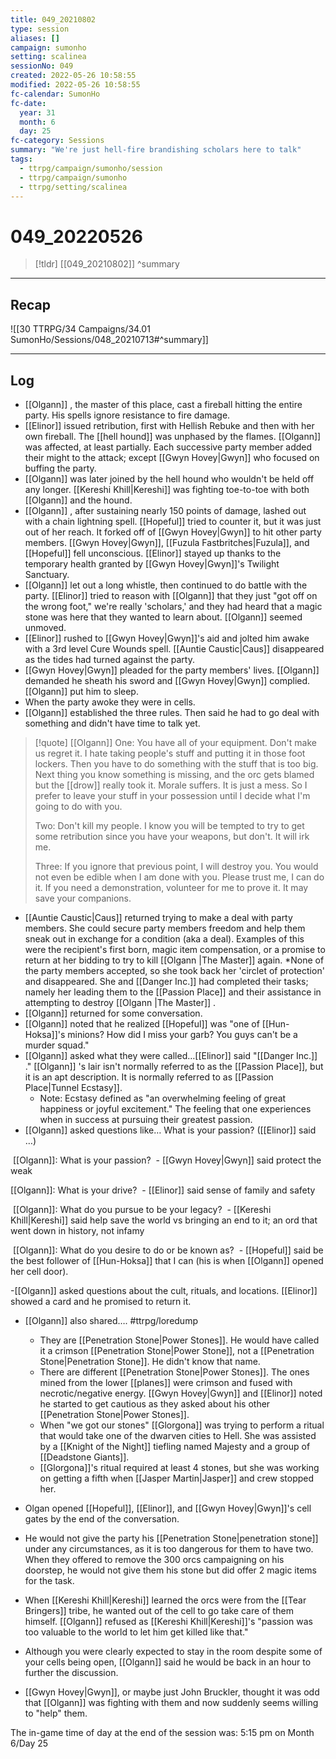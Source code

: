 ```yaml
---
title: 049_20210802
type: session
aliases: []
campaign: sumonho
setting: scalinea
sessionNo: 049
created: 2022-05-26 10:58:55
modified: 2022-05-26 10:58:55
fc-calendar: SumonHo
fc-date:
  year: 31
  month: 6
  day: 25
fc-category: Sessions
summary: "We're just hell-fire brandishing scholars here to talk"
tags:
  - ttrpg/campaign/sumonho/session
  - ttrpg/campaign/sumonho
  - ttrpg/setting/scalinea
---
```


# 049_20220526

 > [!tldr] [[049_20210802]]
>  ^summary
---

## Recap

![[30 TTRPG/34 Campaigns/34.01 SumonHo/Sessions/048_20210713#^summary]]

---

## Log

- [[Olgann]] , the master of this place, cast a fireball hitting the entire party. His spells ignore resistance to fire damage.
- [[Elinor]] issued retribution, first with Hellish Rebuke and then with her own fireball. The [[hell hound]] was unphased by the flames. [[Olgann]]  was affected, at least partially. Each successive party member added their might to the attack; except [[Gwyn Hovey|Gwyn]] who focused on buffing the party.
- [[Olgann]]  was later joined by the hell hound who wouldn't be held off any longer. [[Kereshi Khill|Kereshi]] was fighting toe-to-toe with both [[Olgann]]  and the hound.
- [[Olgann]] , after sustaining nearly 150 points of damage, lashed out with a chain lightning spell. [[Hopeful]] tried to counter it, but it was just out of her reach. It forked off of [[Gwyn Hovey|Gwyn]] to hit other party members. [[Gwyn Hovey|Gwyn]], [[Fuzula Fastbritches|Fuzula]], and [[Hopeful]] fell unconscious. [[Elinor]] stayed up thanks to the temporary health granted by [[Gwyn Hovey|Gwyn]]'s Twilight Sanctuary.
- [[Olgann]]  let out a long whistle, then continued to do battle with the party. [[Elinor]] tried to reason with [[Olgann]]  that they just "got off on the wrong foot," we're really 'scholars,' and they had heard that a magic stone was here that they wanted to learn about. [[Olgann]]  seemed unmoved.
- [[Elinor]] rushed to [[Gwyn Hovey|Gwyn]]'s aid and jolted him awake with a 3rd level Cure Wounds spell. [[Auntie Caustic|Caus]]  disappeared as the tides had turned against the party.
- [[Gwyn Hovey|Gwyn]] pleaded for the party members' lives. [[Olgann]]  demanded he sheath his sword and [[Gwyn Hovey|Gwyn]] complied. [[Olgann]]  put him to sleep.
- When the party awoke they were in cells.
- [[Olgann]]  established the three rules. Then said he had to go deal with something and didn't have time to talk yet.

>[!quote] [[Olgann]]
>One: You have all of your equipment. Don't make us regret it. I hate taking people's stuff and putting it in those foot lockers. Then you have to do something with the stuff that is too big. Next thing you know something is missing, and the orc gets blamed but the [[drow]] really took it. Morale suffers. It is just a mess. So I prefer to leave your stuff in your possession until I decide what I'm going to do with you.
>
>Two: Don't kill my people. I know you will be tempted to try to get some retribution since you have your weapons, but don't. It will irk me.
>
>Three: If you ignore that previous point, I will destroy you. You would not even be edible when I am done with you. Please trust me, I can do it. If you need a demonstration, volunteer for me to prove it. It may save your companions.

- [[Auntie Caustic|Caus]]  returned trying to make a deal with party members. She could secure party members freedom and help them sneak out in exchange for a condition (aka a deal). Examples of this were the recipient's first born, magic item compensation, or a promise to return at her bidding to try to kill [[Olgann |The Master]]  again. *None of the party members accepted, so she took back her 'circlet of protection' and disappeared. She and [[Danger Inc.]]  had completed their tasks; namely her leading them to the [[Passion Place]] and their assistance in attempting to destroy [[Olgann |The Master]] .
- [[Olgann]]  returned for some conversation.
- [[Olgann]]  noted that he realized [[Hopeful]] was "one of [[Hun-Hoksa]]'s minions? How did I miss your garb? You guys can't be a murder squad." 
- [[Olgann]]  asked what they were called…[[Elinor]] said "[[Danger Inc.]] ." [[Olgann]] 's lair isn't normally referred to as the [[Passion Place]], but it is an apt description. It is normally referred to as [[Passion Place|Tunnel Ecstasy]]. 
    - Note: Ecstasy defined as "an overwhelming feeling of great happiness or joyful excitement." The feeling that one experiences when in success at pursuing their greatest passion.
- [[Olgann]]  asked questions like… What is your passion? ([[Elinor]] said …)

 [[Olgann]]: What is your passion? 
 - [[Gwyn Hovey|Gwyn]] said protect the weak

[[Olgann]]: What is your drive?
 - [[Elinor]] said sense of family and safety

 [[Olgann]]: What do you pursue to be your legacy? 
 - [[Kereshi Khill|Kereshi]] said help save the world vs bringing an end to it; an ord that went down in history, not infamy

 [[Olgann]]: What do you desire to do or be known as? 
 - [[Hopeful]] said be the best follower of [[Hun-Hoksa]] that I can (his is when [[Olgann]]  opened her cell door).

-[[Olgann]]  asked questions about the cult, rituals, and locations. [[Elinor]] showed a card and he promised to return it.

- [[Olgann]]  also shared…. #ttrpg/loredump
    - They are [[Penetration Stone|Power Stones]]. He would have called it a crimson [[Penetration Stone|Power Stone]], not a [[Penetration Stone|Penetration Stone]]. He didn't know that name.
    - There are different [[Penetration Stone|Power Stones]]. The ones mined from the lower [[planes]] were crimson and fused with necrotic/negative energy. [[Gwyn Hovey|Gwyn]] and [[Elinor]] noted he started to get cautious as they asked about his other [[Penetration Stone|Power Stones]].
    - When "we got our stones" [[Glorgona]] was trying to perform a ritual that would take one of the dwarven cities to Hell. She was assisted by a [[Knight of the Night]] tiefling named Majesty and a group of [[Deadstone Giants]].
    - [[Glorgona]]'s ritual required at least 4 stones, but she was working on getting a fifth when [[Jasper Martin|Jasper]] and crew stopped her.

- Olgan opened [[Hopeful]], [[Elinor]], and [[Gwyn Hovey|Gwyn]]'s cell gates by the end of the conversation.
- He would not give the party his [[Penetration Stone|penetration stone]] under any circumstances, as it is too dangerous for them to have two. When they offered to remove the 300 orcs campaigning on his doorstep, he would not give them his stone but did offer 2 magic items for the task.
- When [[Kereshi Khill|Kereshi]] learned the orcs were from the [[Tear Bringers]] tribe, he wanted out of the cell to go take care of them himself. [[Olgann]]  refused as [[Kereshi Khill|Kereshi]]'s "passion was too valuable to the world to let him get killed like that."
- Although you were clearly expected to stay in the room despite some of your cells being open, [[Olgann]]  said he would be back in an hour to further the discussion.   
- [[Gwyn Hovey|Gwyn]], or maybe just John Bruckler, thought it was odd that [[Olgann]]  was fighting with them and now suddenly seems willing to "help" them.

The in-game time of day at the end of the session was: 5:15 pm on Month 6/Day 25
